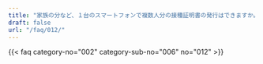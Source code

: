 ```yaml
---
title: "家族の分など、１台のスマートフォンで複数人分の接種証明書の発行はできますか。"
draft: false
url: "/faq/012/"
---
```


{{< faq category-no="002" category-sub-no="006" no="012" >}}
